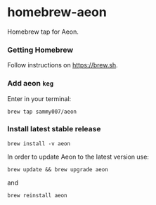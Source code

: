 # homebrew-aeon

Homebrew tap for Aeon.

### Getting Homebrew

Follow instructions on https://brew.sh.

### Add aeon `keg`

Enter in your terminal:

```
brew tap sammy007/aeon
```
### Install latest stable release

```
brew install -v aeon
```

In order to update Aeon to the latest version use:

```
brew update && brew upgrade aeon
```

and

```
brew reinstall aeon
```
